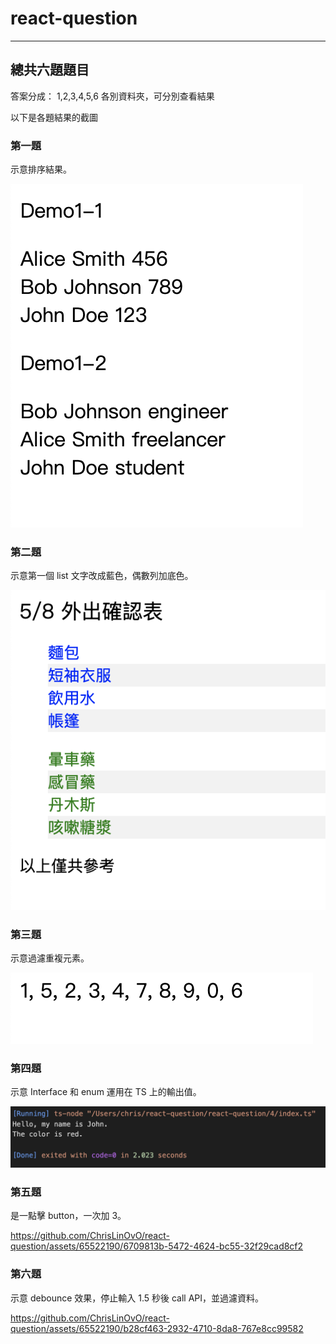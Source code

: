 # react-question

---

## 總共六題題目

答案分成： 1,2,3,4,5,6 各別資料夾，可分別查看結果

以下是各題結果的截圖

### 第一題

示意排序結果。

![image](./image/demo1.jpg)

### 第二題

示意第一個 list 文字改成藍色，偶數列加底色。

![image](./image/demo2.jpg)

### 第三題

示意過濾重複元素。

![image](./image/demo3.jpg)

### 第四題

示意 Interface 和 enum 運用在 TS 上的輸出值。

![image](./image/demo4.jpg)

### 第五題

是一點擊 button，一次加 3。

https://github.com/ChrisLinOvO/react-question/assets/65522190/6709813b-5472-4624-bc55-32f29cad8cf2

### 第六題

示意 debounce 效果，停止輸入 1.5 秒後 call API，並過濾資料。

https://github.com/ChrisLinOvO/react-question/assets/65522190/b28cf463-2932-4710-8da8-767e8cc99582






